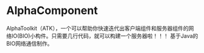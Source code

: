 # AlphaComponent
AlphaToolkit（ATK），一个可以帮助你快速迭代出客户端组件和服务器组件的网络IO(BIO)小构件。只需要几行代码，就可以构建一个服务器啦！！！  基于Java的BIO网络通信制作。
